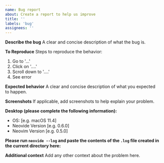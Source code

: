 ```yaml
---
name: Bug report
about: Create a report to help us improve
title: ''
labels: 'bug'
assignees: ''
---
```


<!--- NOTE: PLEASE FILL OUT TEMPLATE RATHER THAN DELETING --->

**Describe the bug**
A clear and concise description of what the bug is.

**To Reproduce**
Steps to reproduce the behavior:
1. Go to '...'
2. Click on '....'
3. Scroll down to '....'
4. See error

**Expected behavior**
A clear and concise description of what you expected to happen.

**Screenshots**
If applicable, add screenshots to help explain your problem.

**Desktop (please complete the following information):**
 - OS: [e.g. macOS 11.4]
 - Neovide Version [e.g. 0.6.0]
 - Neovim Version [e.g. 0.5.0]

**Please run `neovide --log` and paste the contents of the `.log` file created in the current directory here:**

**Additional context**
Add any other context about the problem here.
